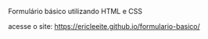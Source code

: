 Formulário básico utilizando HTML e CSS 


acesse o site: https://ericleeite.github.io/formulario-basico/
